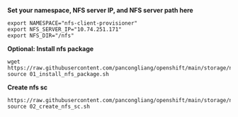 

**Set your namespace, NFS server IP, and NFS server path here**
~~~
export NAMESPACE="nfs-client-provisioner"
export NFS_SERVER_IP="10.74.251.171"
export NFS_DIR="/nfs"
~~~

**Optional: Install nfs package**
~~~
wget https://raw.githubusercontent.com/pancongliang/openshift/main/storage/nfs_storageclass/01_install_nfs_package.sh
source 01_install_nfs_package.sh
~~~

**Create nfs sc**
~~~
https://raw.githubusercontent.com/pancongliang/openshift/main/storage/nfs_storageclass/02_create_nfs_sc.sh
source 02_create_nfs_sc.sh
~~~
